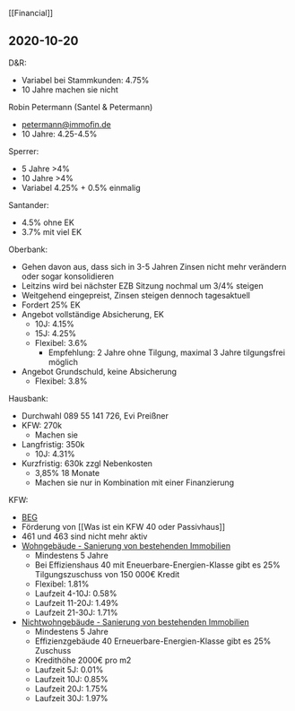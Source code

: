 [[Financial]]


## 2020-10-20

D&R:
- Variabel bei Stammkunden: 4.75%
- 10 Jahre machen sie nicht

Robin Petermann (Santel & Petermann)
- petermann@immofin.de
- 10 Jahre: 4.25-4.5%

Sperrer:
- 5 Jahre >4%
- 10 Jahre >4%
- Variabel 4.25% + 0.5% einmalig

Santander:
- 4.5% ohne EK
- 3.7% mit viel EK

Oberbank:
- Gehen davon aus, dass sich in 3-5 Jahren Zinsen nicht mehr verändern oder sogar konsolidieren
- Leitzins wird bei nächster EZB Sitzung nochmal um 3/4% steigen
- Weitgehend eingepreist, Zinsen steigen dennoch tagesaktuell
- Fordert 25% EK
- Angebot vollständige Absicherung, EK
	- 10J: 4.15%
	- 15J: 4.25%
	- Flexibel: 3.6%
		- Empfehlung: 2 Jahre ohne Tilgung, maximal 3 Jahre tilgungsfrei möglich
- Angebot Grundschuld, keine Absicherung
	- Flexibel: 3.8%

Hausbank:
- Durchwahl 089 55 141 726, Evi Preißner
- KFW: 270k
	- Machen sie
- Langfristig: 350k
	- 10J: 4.31%
- Kurzfristig: 630k zzgl Nebenkosten
	- 3,85% 18 Monate
	- Machen sie nur in Kombination mit einer Finanzierung



KFW:
- [BEG](https://www.kfw.de/inlandsfoerderung/Bundesf%C3%B6rderung-f%C3%BCr-effiziente-Geb%C3%A4ude/)
- Förderung von [[Was ist ein KFW 40 oder Passivhaus]]
- 461 und 463 sind nicht mehr aktiv
- [Wohngebäude - Sanierung von bestehenden Immobilien](<https://www.kfw.de/inlandsfoerderung/Privatpersonen/Bestehende-Immobilie/F%C3%B6rderprodukte/Bundesf%C3%B6rderung-f%C3%BCr-effiziente-Geb%C3%A4ude-Wohngeb%C3%A4ude-Kredit-(261-262)/>)
	- Mindestens 5 Jahre
	- Bei Effizienshaus 40 mit Eneuerbare-Energien-Klasse gibt es 25% Tilgungszuschuss von 150 000€ Kredit
	- Flexibel: 1.81%
	- Laufzeit 4-10J: 0.58%
	- Laufzeit 11-20J: 1.49%
	- Laufzeit 21-30J: 1.71%
- [Nichtwohngebäude - Sanierung von bestehenden Immobilien](<https://www.kfw.de/inlandsfoerderung/Unternehmen/Energie-und-Umwelt/F%C3%B6rderprodukte/Bundesf%C3%B6rderung-f%C3%BCr-effiziente-Geb%C3%A4ude-Nichtwohngeb%C3%A4ude-Kredit-(263)/>)
	- Mindestens 5 Jahre
	- Effizienzgebäude 40 Erneuerbare-Energien-Klasse gibt es 25% Zuschuss
	- Kredithöhe 2000€ pro m2
	- Laufzeit 5J: 0.01%
	- Laufzeit 10J: 0.85%
	- Laufzeit 20J: 1.75%
	- Laufzeit 30J: 1.97%